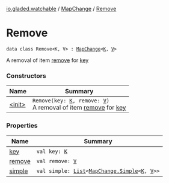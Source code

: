 [io.gladed.watchable](../../index.md) / [MapChange](../index.md) / [Remove](./index.md)

# Remove

`data class Remove<K, V> : `[`MapChange`](../index.md)`<`[`K`](index.md#K)`, `[`V`](index.md#V)`>`

A removal of item [remove](remove.md) for [key](key.md)

### Constructors

| Name | Summary |
|---|---|
| [&lt;init&gt;](-init-.md) | `Remove(key: `[`K`](index.md#K)`, remove: `[`V`](index.md#V)`)`<br>A removal of item [remove](remove.md) for [key](key.md) |

### Properties

| Name | Summary |
|---|---|
| [key](key.md) | `val key: `[`K`](index.md#K) |
| [remove](remove.md) | `val remove: `[`V`](index.md#V) |
| [simple](simple.md) | `val simple: `[`List`](https://kotlinlang.org/api/latest/jvm/stdlib/kotlin.collections/-list/index.html)`<`[`MapChange.Simple`](../-simple/index.md)`<`[`K`](index.md#K)`, `[`V`](index.md#V)`>>` |
